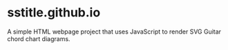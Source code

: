 # sstitle.github.io
A simple HTML webpage project that uses JavaScript to render SVG Guitar chord chart diagrams.
